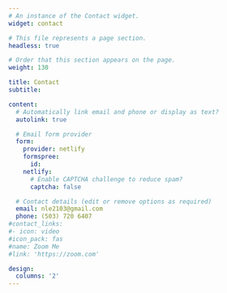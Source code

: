 ```yaml
---
# An instance of the Contact widget.
widget: contact

# This file represents a page section.
headless: true

# Order that this section appears on the page.
weight: 130

title: Contact
subtitle:

content:
  # Automatically link email and phone or display as text?
  autolink: true

  # Email form provider
  form:
    provider: netlify
    formspree:
      id:
    netlify:
      # Enable CAPTCHA challenge to reduce spam?
      captcha: false

  # Contact details (edit or remove options as required)
  email: nle2103@gmail.com
  phone: (503) 720 6407
#contact_links:
#- icon: video
#icon_pack: fas
#name: Zoom Me
#link: 'https://zoom.com'

design:
  columns: '2'
---
```

